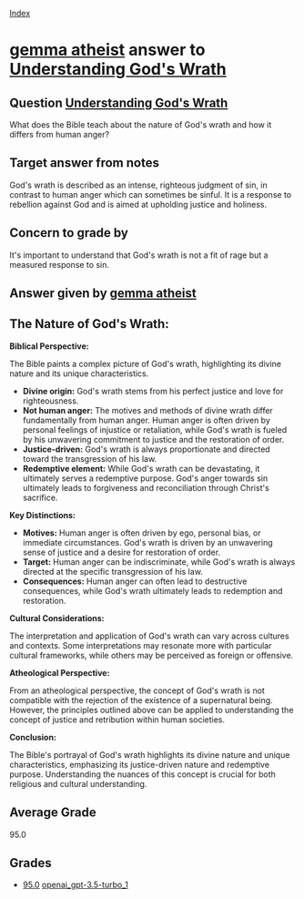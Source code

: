 
[Index](../../../index.md)
# [gemma atheist](../../answering_models/gemma_atheist.md) answer to [Understanding God's Wrath](../../questions/Understanding_God's_Wrath.md)

## Question [Understanding God's Wrath](../../questions/Understanding_God's_Wrath.md)
What does the Bible teach about the nature of God's wrath and how it differs from human anger?

## Target answer from notes
God's wrath is described as an intense, righteous judgment of sin, in contrast to human anger which can sometimes be sinful. It is a response to rebellion against God and is aimed at upholding justice and holiness.

## Concern to grade by
It's important to understand that God's wrath is not a fit of rage but a measured response to sin.

## Answer given by [gemma atheist](../../answering_models/gemma_atheist.md)
## The Nature of God's Wrath:

**Biblical Perspective:**

The Bible paints a complex picture of God's wrath, highlighting its divine nature and its unique characteristics. 

* **Divine origin:** God's wrath stems from his perfect justice and love for righteousness. 
* **Not human anger:** The motives and methods of divine wrath differ fundamentally from human anger. Human anger is often driven by personal feelings of injustice or retaliation, while God's wrath is fueled by his unwavering commitment to justice and the restoration of order.
* **Justice-driven:** God's wrath is always proportionate and directed toward the transgression of his law. 
* **Redemptive element:** While God's wrath can be devastating, it ultimately serves a redemptive purpose. God's anger towards sin ultimately leads to forgiveness and reconciliation through Christ's sacrifice.

**Key Distinctions:**

* **Motives:** Human anger is often driven by ego, personal bias, or immediate circumstances. God's wrath is driven by an unwavering sense of justice and a desire for restoration of order.
* **Target:** Human anger can be indiscriminate, while God's wrath is always directed at the specific transgression of his law.
* **Consequences:** Human anger can often lead to destructive consequences, while God's wrath ultimately leads to redemption and restoration.

**Cultural Considerations:**

The interpretation and application of God's wrath can vary across cultures and contexts. Some interpretations may resonate more with particular cultural frameworks, while others may be perceived as foreign or offensive. 

**Atheological Perspective:**

From an atheological perspective, the concept of God's wrath is not compatible with the rejection of the existence of a supernatural being. However, the principles outlined above can be applied to understanding the concept of justice and retribution within human societies.

**Conclusion:**

The Bible's portrayal of God's wrath highlights its divine nature and unique characteristics, emphasizing its justice-driven nature and redemptive purpose. Understanding the nuances of this concept is crucial for both religious and cultural understanding.

## Average Grade
95.0

## Grades
 * [95.0](./Understanding_God's_Wrath_grades/openai_gpt-3.5-turbo_1.md) [openai_gpt-3.5-turbo_1](../../answering_models/openai_gpt-3.5-turbo_1.md)
